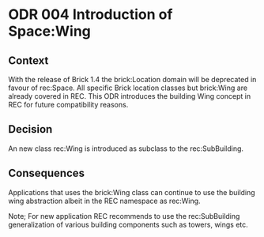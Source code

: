 # ODR 004 Introduction of Space:Wing

## Context

With the release of Brick 1.4 the brick:Location domain will be deprecated in favour of rec:Space. All specific Brick location classes but brick:Wing are already covered in REC. This ODR introduces the building Wing concept in REC for future compatibility reasons.

## Decision

An new class rec:Wing is introduced as subclass to the rec:SubBuilding.

## Consequences

Applications that uses the brick:Wing class can continue to use the building wing abstraction albeit in the REC namespace as rec:Wing.

Note; For new application REC recommends to use the rec:SubBuilding generalization of various building components such as towers, wings etc.
